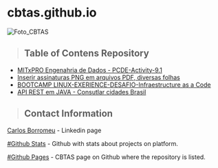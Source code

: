 # cbtas.github.io

![Foto_CBTAS](https://avatars.githubusercontent.com/u/73320879?v=4)

>## Table of Contens Repository <br>
* [MITxPRO Engenahria de Dados - PCDE-Activity-9.1](https://cbtas.github.io/PCDE-Activity-9.1/)
* [Inserir assinaturas PNG em arquivos PDF, diversas folhas](https://cbtas.github.io/signinpdf)
* [BOOTCAMP LINUX-EXERIENCE-DESAFIO-Infraestructure as a Code](https://cbtas.github.io/DIO-LINUX-EXERIENCE-DESAFIO-1-IaC)
* [API REST em JAVA - Consutlar cidades Brasil](https://cbtas.github.io/citiesapi)
  
<a class="anchor" id="contact"></a>
>## Contact Information
[Carlos Borromeu](https://www.linkedin.com/in/carlosborromeu/detail/recent-activity/posts/) - Linkedin page

[#Github Stats](https://github.com/CBTAS) - Github with stats about projects on platform. <br>

[#Github Pages](https://cbtas.github.io) - CBTAS page on Github where the repository is listed. <br>
